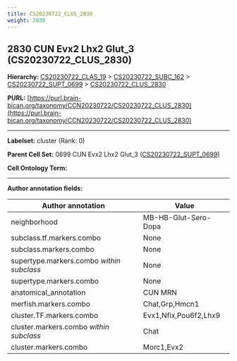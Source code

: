 ```yaml
---
title: CS20230722_CLUS_2830
weight: 2830
---
```

## 2830 CUN Evx2 Lhx2 Glut_3 (CS20230722_CLUS_2830)
<b>Hierarchy: </b>
[CS20230722_CLAS_19](../CS20230722_CLAS_19) >
[CS20230722_SUBC_162](../CS20230722_SUBC_162) >
[CS20230722_SUPT_0699](../CS20230722_SUPT_0699) >
[CS20230722_CLUS_2830](../CS20230722_CLUS_2830)

**PURL:** [https://purl.brain-bican.org/taxonomy/CCN20230722/CS20230722_CLUS_2830](https://purl.brain-bican.org/taxonomy/CCN20230722/CS20230722_CLUS_2830)

---


**Labelset:** cluster (Rank: 0)

**Parent Cell Set:** 0699 CUN Evx2 Lhx2 Glut_3 ([CS20230722_SUPT_0699](../CS20230722_SUPT_0699))



**Cell Ontology Term:** 

[MARKER GENES.]: #


---

[TRANSFERRED ANNOTATIONS.]: #


[AUTHOR ANNOTATION FIELDS.]: #


**Author annotation fields:**

| Author annotation | Value |
|-------------------|-------|
|neighborhood|MB-HB-Glut-Sero-Dopa|
|subclass.tf.markers.combo|None|
|subclass.markers.combo|None|
|supertype.markers.combo _within subclass_|None|
|supertype.markers.combo|None|
|anatomical_annotation|CUN MRN|
|merfish.markers.combo|Chat,Grp,Hmcn1|
|cluster.TF.markers.combo|Evx1,Nfix,Pou6f2,Lhx9|
|cluster.markers.combo _within subclass_|Chat|
|cluster.markers.combo|Morc1,Evx2|
